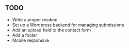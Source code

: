 ## TODO

- Write a proper readme
- Set up a Wordpress backend for managing submissions
- Add an upload field to the contact form
- Add a footer
- Mobile responsive
